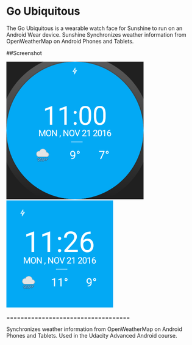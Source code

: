 # Go Ubiquitous

The Go Ubiquitous is a wearable watch face for Sunshine to run on an Android Wear device. Sunshine Synchronizes weather information from OpenWeatherMap on Android Phones and Tablets.
 

##Screenshot  
   
 <img src='https://github.com/YSulekha/WatchFace/blob/master/SunshineFace_Round.png'/>
  <img src='https://github.com/YSulekha/WatchFace/blob/master/sunshine_square.png'/>

===================================

Synchronizes weather information from OpenWeatherMap on Android Phones and Tablets. Used in the Udacity Advanced Android course.
